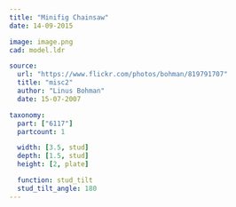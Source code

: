 ```yaml
---
title: "Minifig Chainsaw"
date: 14-09-2015

image: image.png
cad: model.ldr

source:
  url: "https://www.flickr.com/photos/bohman/819791707"
  title: "misc2"
  author: "Linus Bohman"
  date: 15-07-2007

taxonomy:
  part: ["6117"]
  partcount: 1

  width: [3.5, stud]
  depth: [1.5, stud]
  height: [2, plate]

  function: stud_tilt
  stud_tilt_angle: 180
---
```

